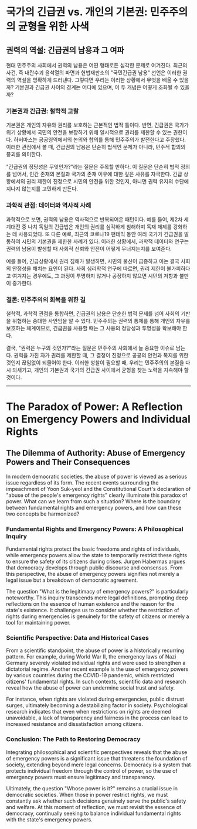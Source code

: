 # 국가의 긴급권 vs. 개인의 기본권: 민주주의의 균형을 위한 사색

## 권력의 역설: 긴급권의 남용과 그 여파

현대 민주주의 사회에서 권력의 남용은 어떤 형태로든 심각한 문제로 여겨진다. 최근의 사건, 즉 내란수괴 윤석열의 파면과 헌법재판소의 "국민긴급권 남용" 선언은 이러한 권력의 역설을 명확하게 드러낸다. 그렇다면 우리는 이러한 상황에서 무엇을 배울 수 있을까? 기본권과 긴급권 사이의 경계는 어디에 있으며, 이 두 개념은 어떻게 조화될 수 있을까?

### 기본권과 긴급권: 철학적 고찰

기본권은 개인의 자유와 권리를 보호하는 근본적인 법적 틀이다. 반면, 긴급권은 국가가 위기 상황에서 국민의 안전을 보장하기 위해 일시적으로 권리를 제한할 수 있는 권한이다. 하버마스는 공공영역에서의 논의와 합의를 통해 민주주의가 발전한다고 주장했다. 이러한 관점에서 볼 때, 긴급권의 남용은 단순히 법적인 문제가 아니라, 민주적 합의의 붕괴를 의미한다.

"긴급권의 정당성은 무엇인가?"라는 질문은 주목할 만하다. 이 질문은 단순히 법적 정의를 넘어서, 인간 존재의 본질과 국가의 존재 이유에 대한 깊은 사유를 자극한다. 긴급 상황에서의 권리 제한이 진정으로 시민의 안전을 위한 것인지, 아니면 권력 유지의 수단에 지나지 않는지를 고민하게 만든다.

### 과학적 관점: 데이터와 역사적 사례

과학적으로 보면, 권력의 남용은 역사적으로 반복되어온 패턴이다. 예를 들어, 제2차 세계대전 중 나치 독일의 긴급법은 개인의 권리를 심각하게 침해하며 독재 체제를 강화하는 데 사용되었다. 또 다른 예로, 최근의 코로나19 팬데믹 동안 여러 국가가 긴급권을 발동하여 시민의 기본권을 제한한 사례가 있다. 이러한 상황에서, 과학적 데이터와 연구는 권력의 남용이 발생할 때 사회적 신뢰와 안전이 어떻게 무너지는지를 보여준다.

예를 들어, 긴급상황에서 권리 침해가 발생하면, 시민의 불신이 급증하고 이는 결국 사회의 안정성을 해치는 요인이 된다. 사회 심리학적 연구에 따르면, 권리 제한이 불가피하다고 여겨지는 경우에도, 그 과정이 투명하지 않거나 공정하지 않으면 시민의 저항과 불만이 증가한다.

### 결론: 민주주의의 회복을 위한 길

철학적, 과학적 관점을 통합하면, 긴급권의 남용은 단순한 법적 문제를 넘어 사회의 기반을 위협하는 중대한 사안임을 알 수 있다. 민주주의는 권력의 통제를 통해 개인의 자유를 보호하는 체계이므로, 긴급권을 사용할 때는 그 사용의 정당성과 투명성을 확보해야 한다.

결국, "권력은 누구의 것인가?"라는 질문은 민주주의 사회에서 늘 중요한 이슈로 남는다. 권력을 가진 자가 권리를 제한할 때, 그 결정이 진정으로 공공의 안전과 복지를 위한 것인지 끊임없이 되물어야 한다. 이러한 성찰이 필요할 때, 우리는 민주주의의 본질을 다시 되새기고, 개인의 기본권과 국가의 긴급권 사이에서 균형을 찾는 노력을 지속해야 할 것이다.

---

# The Paradox of Power: A Reflection on Emergency Powers and Individual Rights

## The Dilemma of Authority: Abuse of Emergency Powers and Their Consequences

In modern democratic societies, the abuse of power is viewed as a serious issue regardless of its form. The recent events surrounding the impeachment of Yoon Suk-yeol and the Constitutional Court's declaration of "abuse of the people's emergency rights" clearly illuminate this paradox of power. What can we learn from such a situation? Where is the boundary between fundamental rights and emergency powers, and how can these two concepts be harmonized?

### Fundamental Rights and Emergency Powers: A Philosophical Inquiry

Fundamental rights protect the basic freedoms and rights of individuals, while emergency powers allow the state to temporarily restrict these rights to ensure the safety of its citizens during crises. Jurgen Habermas argues that democracy develops through public discourse and consensus. From this perspective, the abuse of emergency powers signifies not merely a legal issue but a breakdown of democratic agreement.

The question "What is the legitimacy of emergency powers?" is particularly noteworthy. This inquiry transcends mere legal definitions, prompting deep reflections on the essence of human existence and the reason for the state's existence. It challenges us to consider whether the restriction of rights during emergencies is genuinely for the safety of citizens or merely a tool for maintaining power.

### Scientific Perspective: Data and Historical Cases

From a scientific standpoint, the abuse of power is a historically recurring pattern. For example, during World War II, the emergency laws of Nazi Germany severely violated individual rights and were used to strengthen a dictatorial regime. Another recent example is the use of emergency powers by various countries during the COVID-19 pandemic, which restricted citizens' fundamental rights. In such contexts, scientific data and research reveal how the abuse of power can undermine social trust and safety.

For instance, when rights are violated during emergencies, public distrust surges, ultimately becoming a destabilizing factor in society. Psychological research indicates that even when restrictions on rights are deemed unavoidable, a lack of transparency and fairness in the process can lead to increased resistance and dissatisfaction among citizens.

### Conclusion: The Path to Restoring Democracy

Integrating philosophical and scientific perspectives reveals that the abuse of emergency powers is a significant issue that threatens the foundation of society, extending beyond mere legal concerns. Democracy is a system that protects individual freedom through the control of power, so the use of emergency powers must ensure legitimacy and transparency.

Ultimately, the question "Whose power is it?" remains a crucial issue in democratic societies. When those in power restrict rights, we must constantly ask whether such decisions genuinely serve the public's safety and welfare. At this moment of reflection, we must revisit the essence of democracy, continually seeking to balance individual fundamental rights with the state's emergency powers.